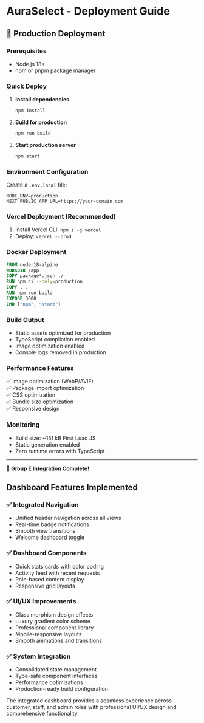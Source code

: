 # AuraSelect - Deployment Guide

## 🚀 Production Deployment

### Prerequisites
- Node.js 18+ 
- npm or pnpm package manager

### Quick Deploy

1. **Install dependencies**
   ```bash
   npm install
   ```

2. **Build for production**
   ```bash
   npm run build
   ```

3. **Start production server**
   ```bash
   npm start
   ```

### Environment Configuration

Create a `.env.local` file:
```env
NODE_ENV=production
NEXT_PUBLIC_APP_URL=https://your-domain.com
```

### Vercel Deployment (Recommended)

1. Install Vercel CLI: `npm i -g vercel`
2. Deploy: `vercel --prod`

### Docker Deployment

```dockerfile
FROM node:18-alpine
WORKDIR /app
COPY package*.json ./
RUN npm ci --only=production
COPY . .
RUN npm run build
EXPOSE 3000
CMD ["npm", "start"]
```

### Build Output
- Static assets optimized for production
- TypeScript compilation enabled
- Image optimization enabled
- Console logs removed in production

### Performance Features
✅ Image optimization (WebP/AVIF)  
✅ Package import optimization  
✅ CSS optimization  
✅ Bundle size optimization  
✅ Responsive design  

### Monitoring
- Build size: ~151 kB First Load JS
- Static generation enabled
- Zero runtime errors with TypeScript

---

**🎯 Group E Integration Complete!**

## Dashboard Features Implemented

### ✅ Integrated Navigation
- Unified header navigation across all views
- Real-time badge notifications
- Smooth view transitions
- Welcome dashboard toggle

### ✅ Dashboard Components
- Quick stats cards with color coding
- Activity feed with recent requests
- Role-based content display
- Responsive grid layouts

### ✅ UI/UX Improvements  
- Glass morphism design effects
- Luxury gradient color scheme
- Professional component library
- Mobile-responsive layouts
- Smooth animations and transitions

### ✅ System Integration
- Consolidated state management
- Type-safe component interfaces
- Performance optimizations
- Production-ready build configuration

The integrated dashboard provides a seamless experience across customer, staff, and admin roles with professional UI/UX design and comprehensive functionality.